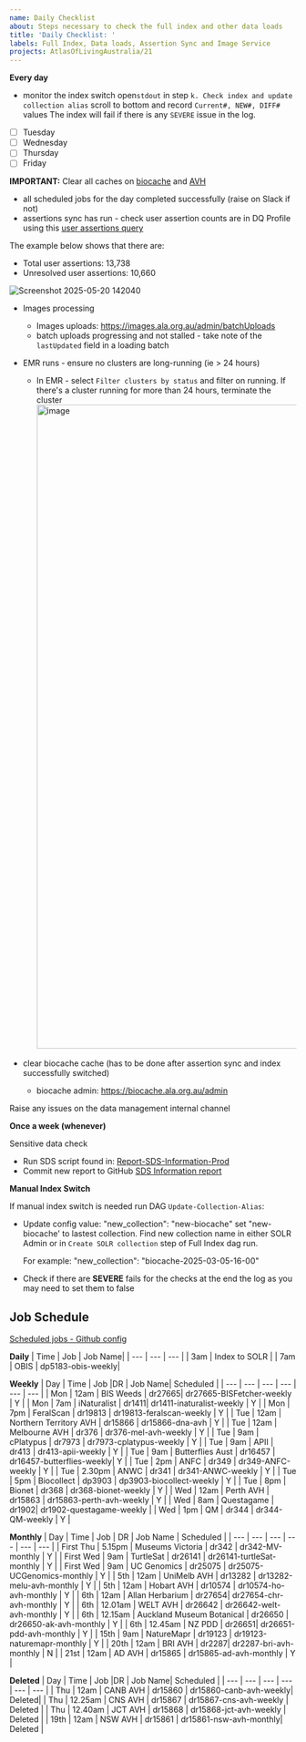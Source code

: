 ```yaml
---
name: Daily Checklist
about: Steps necessary to check the full index and other data loads
title: 'Daily Checklist: '
labels: Full Index, Data loads, Assertion Sync and Image Service
projects: AtlasOfLivingAustralia/21
---
```

**Every day**

-  monitor the index switch
open`stdout` in step `k. Check index and update collection alias`
scroll to bottom and record `Current#, NEW#, DIFF#` values
The index will fail if there is any `SEVERE` issue in the log. 
- [ ] Tuesday
- [ ] Wednesday
- [ ] Thursday
- [ ] Friday

**IMPORTANT:**  Clear all caches on [biocache](https://biocache.ala.org.au/admin) and [AVH](https://avh.ala.org.au/admin)

-  all scheduled jobs for the day completed successfully (raise on Slack if not) 
-  assertions sync has run - check user assertion counts are in DQ Profile using this
 [user assertions query](https://biocache.ala.org.au/occurrence/search?q=userAssertions%3A*&qualityProfile=ALA&disableAllQualityFilters=true)

The example below shows that there are:
- Total user assertions: 13,738
- Unresolved user assertions: 10,660

![Screenshot 2025-05-20 142040](https://github.com/user-attachments/assets/238094aa-de5f-4413-998d-a293e1d0f8e4)
      
- Images processing
  -  Images uploads: https://images.ala.org.au/admin/batchUploads    
  -  batch uploads progressing and not stalled - take note of the `lastUpdated` field in a loading batch
    
- EMR runs - ensure no clusters are long-running (ie > 24 hours)

  - In EMR - select `Filter clusters by status` and filter on running. If there's a cluster running for more than 24 hours, terminate the cluster
          <img width="1131" alt="image" src="https://github.com/user-attachments/assets/1654e197-d74a-4dcc-bc42-5b3aaf262cfd" />
          

- clear biocache cache (has to be done after assertion sync and index successfully switched)
  
  - biocache admin: https://biocache.ala.org.au/admin
    
Raise any issues on the data management internal channel 

**Once a week (whenever)**

Sensitive data check
- Run SDS script found in: [Report-SDS-Information-Prod](https://github.com/AtlasOfLivingAustralia/authoritative-lists/blob/master/legacy-notebooks-scripts/monitoring/reports/scripts/Report-SDS-Information-Prod.py)
- Commit new report to GitHub [SDS Information report](https://github.com/AtlasOfLivingAustralia/authoritative-lists/blob/master/legacy-notebooks-scripts/monitoring/reports/SDS-Assertions-Information-test.md)

**Manual Index Switch**

If manual index switch is needed run DAG `Update-Collection-Alias`:
- Update config value:  "new_collection": "new-biocache" set "new-biocache' to lastest collection. Find new collection name in either SOLR Admin or in `Create SOLR collection` step of Full Index dag run.

  For example:  "new_collection": "biocache-2025-03-05-16-00"
- Check if there are **SEVERE** fails for the checks at the end the log as you may need to set them to false

## Job Schedule

[Scheduled jobs - Github config](https://github.com/AtlasOfLivingAustralia/databox/blob/master/airflow/pipelines-job-schedules/job-schedule-config-prod.json) 

**Daily**
| Time | Job | Job Name|
| --- | --- | --- |
| 3am | Index to SOLR |
| 7am | OBIS | dp5183-obis-weekly|


**Weekly**
| Day | Time | Job |DR | Job Name| Scheduled |
| --- | --- | --- | --- | --- | --- |
| Mon | 12am | BIS Weeds  | dr27665|  dr27665-BISFetcher-weekly | Y |
| Mon | 7am | iNaturalist | dr1411| dr1411-inaturalist-weekly | Y |
| Mon | 7pm | FeralScan | dr19813 | dr19813-feralscan-weekly | Y |
| Tue | 12am | Northern Territory AVH | dr15866 | dr15866-dna-avh | Y |
| Tue | 12am | Melbourne AVH | dr376 | dr376-mel-avh-weekly | Y |
| Tue | 9am | cPlatypus | dr7973 | dr7973-cplatypus-weekly | Y |
| Tue | 9am | APII | dr413 | dr413-apii-weekly | Y |
| Tue | 9am | Butterflies Aust | dr16457 |  dr16457-butterflies-weekly| Y |
| Tue | 2pm | ANFC | dr349 | dr349-ANFC-weekly | Y |
| Tue | 2.30pm | ANWC | dr341 |  dr341-ANWC-weekly | Y |
| Tue | 5pm | Biocollect | dp3903 | dp3903-biocollect-weekly | Y |
| Tue | 8pm | Bionet | dr368 |  dr368-bionet-weekly | Y |
| Wed | 12am | Perth AVH | dr15863 | dr15863-perth-avh-weekly | Y |
| Wed | 8am | Questagame | dr1902| dr1902-questagame-weekly |
| Wed | 1pm | QM | dr344 | dr344-QM-weekly | Y |


**Monthly**
| Day | Time | Job | DR | Job Name | Scheduled |
| --- | --- | --- |  --- | --- | --- |
| First Thu | 5.15pm | Museums Victoria | dr342 | dr342-MV-monthly | Y |
| First Wed | 9am | TurtleSat | dr26141 | dr26141-turtleSat-monthly | Y |
| First Wed | 9am | UC Genomics | dr25075 | dr25075-UCGenomics-monthly | Y |
| 5th | 12am | UniMelb AVH | dr13282 | dr13282-melu-avh-monthly | Y |
| 5th | 12am | Hobart AVH  | dr10574 | dr10574-ho-avh-monthly | Y |
| 6th | 12am | Allan Herbarium | dr27654| dr27654-chr-avh-monthly | Y |
| 6th | 12.01am | WELT AVH | dr26642 | dr26642-welt-avh-monthly | Y |
| 6th | 12.15am | Auckland Museum Botanical  | dr26650 | dr26650-ak-avh-monthly | Y |
| 6th | 12.45am | NZ PDD | dr26651| dr26651-pdd-avh-monthly | Y |
| 15th | 9am | NatureMapr | dr19123 |  dr19123-naturemapr-monthly | Y |
| 20th | 12am | BRI AVH | dr2287| dr2287-bri-avh-monthly | N |
| 21st | 12am | AD AVH | dr15865 | dr15865-ad-avh-monthly |  Y |

**Deleted**
| Day | Time | Job |DR | Job Name| Scheduled |
| --- | --- | --- |  --- | --- | --- |
| Thu | 12am | CANB AVH | dr15860 |  dr15860-canb-avh-weekly| Deleted|
| Thu | 12.25am | CNS AVH | dr15867 | dr15867-cns-avh-weekly  | Deleted |
| Thu | 12.40am | JCT AVH | dr15868 | dr15868-jct-avh-weekly | Deleted |
| 19th | 12am | NSW AVH | dr15861 | dr15861-nsw-avh-monthly| Deleted |
